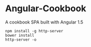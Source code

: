# Angular-Cookbook
A cookbook SPA built with Angular 1.5
``` 
npm install -g http-server 
bower install
http-server -o
```
